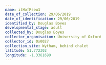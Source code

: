 ```yaml
---
name: ilHofPseu1
date_of_collection: 29/06/2019
date_of_identification: 29/06/2019
identified_by: Douglas Boyes
developmental_stage: adult
collected_by: Douglas Boyes
collector_organisation: University of Oxford
collector_id: Ox0027
collection_site: Wytham, behind chalet
latitude: 51.772302
longitude: -1.3381699
---
```

